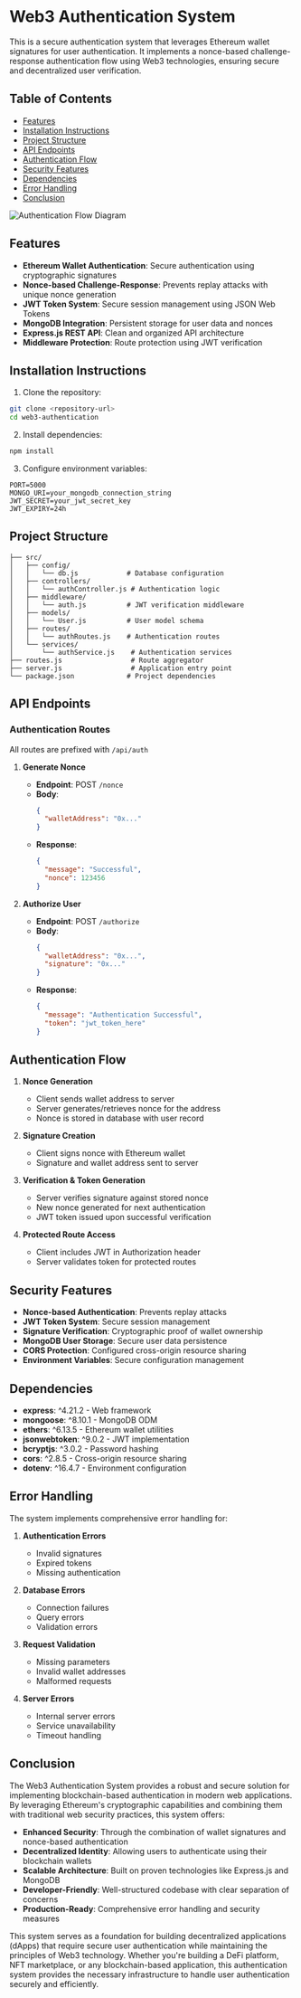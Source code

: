 # Web3 Authentication System

This is a secure authentication system that leverages Ethereum wallet signatures for user authentication. It implements a nonce-based challenge-response authentication flow using Web3 technologies, ensuring secure and decentralized user verification.

## Table of Contents
- [Features](#features)
- [Installation Instructions](#installation-instructions)
- [Project Structure](#project-structure)
- [API Endpoints](#api-endpoints)
- [Authentication Flow](#authentication-flow)
- [Security Features](#security-features)
- [Dependencies](#dependencies)
- [Error Handling](#error-handling)
- [Conclusion](#conclusion)

![Authentication Flow Diagram](./assets/architecture.png)

## Features

- **Ethereum Wallet Authentication**: Secure authentication using cryptographic signatures
- **Nonce-based Challenge-Response**: Prevents replay attacks with unique nonce generation
- **JWT Token System**: Secure session management using JSON Web Tokens
- **MongoDB Integration**: Persistent storage for user data and nonces
- **Express.js REST API**: Clean and organized API architecture
- **Middleware Protection**: Route protection using JWT verification

## Installation Instructions

1. Clone the repository:
```bash
git clone <repository-url>
cd web3-authentication
```

2. Install dependencies:
```bash
npm install
```

3. Configure environment variables:
```env
PORT=5000
MONGO_URI=your_mongodb_connection_string
JWT_SECRET=your_jwt_secret_key
JWT_EXPIRY=24h
```

## Project Structure
```
├── src/
│   ├── config/
│   │   └── db.js            # Database configuration
│   ├── controllers/
│   │   └── authController.js # Authentication logic
│   ├── middleware/
│   │   └── auth.js          # JWT verification middleware
│   ├── models/
│   │   └── User.js          # User model schema
│   ├── routes/
│   │   └── authRoutes.js    # Authentication routes
│   └── services/
│       └── authService.js    # Authentication services
├── routes.js                 # Route aggregator
├── server.js                 # Application entry point
└── package.json             # Project dependencies
```

## API Endpoints

### Authentication Routes
All routes are prefixed with `/api/auth`

1. **Generate Nonce**
   - **Endpoint**: POST `/nonce`
   - **Body**: 
     ```json
     {
       "walletAddress": "0x..."
     }
     ```
   - **Response**:
     ```json
     {
       "message": "Successful",
       "nonce": 123456
     }
     ```

2. **Authorize User**
   - **Endpoint**: POST `/authorize`
   - **Body**:
     ```json
     {
       "walletAddress": "0x...",
       "signature": "0x..."
     }
     ```
   - **Response**:
     ```json
     {
       "message": "Authentication Successful",
       "token": "jwt_token_here"
     }
     ```

## Authentication Flow

1. **Nonce Generation**
   - Client sends wallet address to server
   - Server generates/retrieves nonce for the address
   - Nonce is stored in database with user record

2. **Signature Creation**
   - Client signs nonce with Ethereum wallet
   - Signature and wallet address sent to server

3. **Verification & Token Generation**
   - Server verifies signature against stored nonce
   - New nonce generated for next authentication
   - JWT token issued upon successful verification

4. **Protected Route Access**
   - Client includes JWT in Authorization header
   - Server validates token for protected routes

## Security Features

- **Nonce-based Authentication**: Prevents replay attacks
- **JWT Token System**: Secure session management
- **Signature Verification**: Cryptographic proof of wallet ownership
- **MongoDB User Storage**: Secure user data persistence
- **CORS Protection**: Configured cross-origin resource sharing
- **Environment Variables**: Secure configuration management

## Dependencies

- **express**: ^4.21.2 - Web framework
- **mongoose**: ^8.10.1 - MongoDB ODM
- **ethers**: ^6.13.5 - Ethereum wallet utilities
- **jsonwebtoken**: ^9.0.2 - JWT implementation
- **bcryptjs**: ^3.0.2 - Password hashing
- **cors**: ^2.8.5 - Cross-origin resource sharing
- **dotenv**: ^16.4.7 - Environment configuration

## Error Handling

The system implements comprehensive error handling for:

1. **Authentication Errors**
   - Invalid signatures
   - Expired tokens
   - Missing authentication

2. **Database Errors**
   - Connection failures
   - Query errors
   - Validation errors

3. **Request Validation**
   - Missing parameters
   - Invalid wallet addresses
   - Malformed requests

4. **Server Errors**
   - Internal server errors
   - Service unavailability
   - Timeout handling

## Conclusion

The Web3 Authentication System provides a robust and secure solution for implementing blockchain-based authentication in modern web applications. By leveraging Ethereum's cryptographic capabilities and combining them with traditional web security practices, this system offers:

- **Enhanced Security**: Through the combination of wallet signatures and nonce-based authentication
- **Decentralized Identity**: Allowing users to authenticate using their blockchain wallets
- **Scalable Architecture**: Built on proven technologies like Express.js and MongoDB
- **Developer-Friendly**: Well-structured codebase with clear separation of concerns
- **Production-Ready**: Comprehensive error handling and security measures

This system serves as a foundation for building decentralized applications (dApps) that require secure user authentication while maintaining the principles of Web3 technology. Whether you're building a DeFi platform, NFT marketplace, or any blockchain-based application, this authentication system provides the necessary infrastructure to handle user authentication securely and efficiently.

